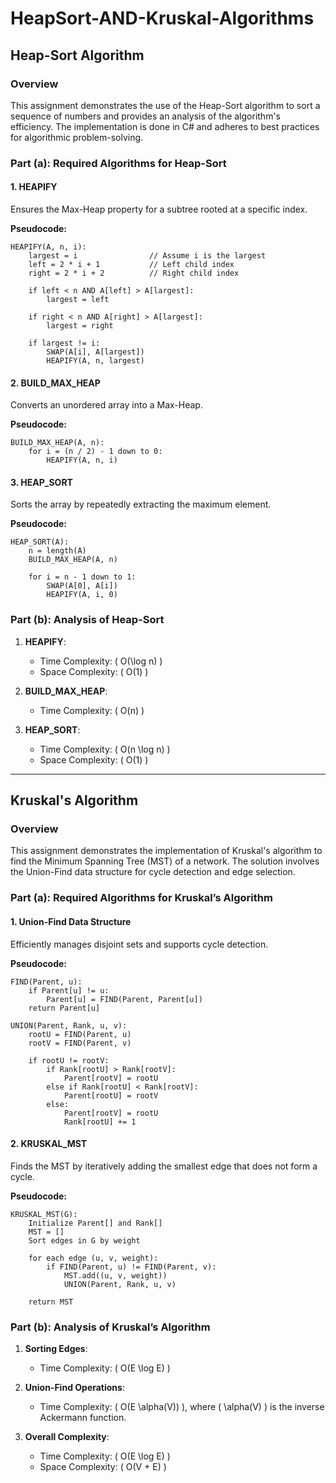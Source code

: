 # HeapSort-AND-Kruskal-Algorithms
## Heap-Sort Algorithm

### Overview
This assignment demonstrates the use of the Heap-Sort algorithm to sort a sequence of numbers and provides an analysis of the algorithm's efficiency. The implementation is done in C# and adheres to best practices for algorithmic problem-solving.

### Part (a): Required Algorithms for Heap-Sort

#### 1. HEAPIFY
Ensures the Max-Heap property for a subtree rooted at a specific index.

**Pseudocode:**
```plaintext
HEAPIFY(A, n, i):
    largest = i                // Assume i is the largest
    left = 2 * i + 1           // Left child index
    right = 2 * i + 2          // Right child index

    if left < n AND A[left] > A[largest]:
        largest = left

    if right < n AND A[right] > A[largest]:
        largest = right

    if largest != i:
        SWAP(A[i], A[largest])
        HEAPIFY(A, n, largest)
```

#### 2. BUILD_MAX_HEAP
Converts an unordered array into a Max-Heap.

**Pseudocode:**
```plaintext
BUILD_MAX_HEAP(A, n):
    for i = (n / 2) - 1 down to 0:
        HEAPIFY(A, n, i)
```

#### 3. HEAP_SORT
Sorts the array by repeatedly extracting the maximum element.

**Pseudocode:**
```plaintext
HEAP_SORT(A):
    n = length(A)
    BUILD_MAX_HEAP(A, n)

    for i = n - 1 down to 1:
        SWAP(A[0], A[i])
        HEAPIFY(A, i, 0)
```

### Part (b): Analysis of Heap-Sort
1. **HEAPIFY**:
   - Time Complexity: \( O(\log n) \)
   - Space Complexity: \( O(1) \)

2. **BUILD_MAX_HEAP**:
   - Time Complexity: \( O(n) \)

3. **HEAP_SORT**:
   - Time Complexity: \( O(n \log n) \)
   - Space Complexity: \( O(1) \)

---

## Kruskal's Algorithm

### Overview
This assignment demonstrates the implementation of Kruskal's algorithm to find the Minimum Spanning Tree (MST) of a network. The solution involves the Union-Find data structure for cycle detection and edge selection.

### Part (a): Required Algorithms for Kruskal’s Algorithm

#### 1. Union-Find Data Structure
Efficiently manages disjoint sets and supports cycle detection.

**Pseudocode:**
```plaintext
FIND(Parent, u):
    if Parent[u] != u:
        Parent[u] = FIND(Parent, Parent[u])
    return Parent[u]

UNION(Parent, Rank, u, v):
    rootU = FIND(Parent, u)
    rootV = FIND(Parent, v)

    if rootU != rootV:
        if Rank[rootU] > Rank[rootV]:
            Parent[rootV] = rootU
        else if Rank[rootU] < Rank[rootV]:
            Parent[rootU] = rootV
        else:
            Parent[rootV] = rootU
            Rank[rootU] += 1
```

#### 2. KRUSKAL_MST
Finds the MST by iteratively adding the smallest edge that does not form a cycle.

**Pseudocode:**
```plaintext
KRUSKAL_MST(G):
    Initialize Parent[] and Rank[]
    MST = []
    Sort edges in G by weight

    for each edge (u, v, weight):
        if FIND(Parent, u) != FIND(Parent, v):
            MST.add((u, v, weight))
            UNION(Parent, Rank, u, v)

    return MST
```

### Part (b): Analysis of Kruskal’s Algorithm
1. **Sorting Edges**:
   - Time Complexity: \( O(E \log E) \)

2. **Union-Find Operations**:
   - Time Complexity: \( O(E \alpha(V)) \), where \( \alpha(V) \) is the inverse Ackermann function.

3. **Overall Complexity**:
   - Time Complexity: \( O(E \log E) \)
   - Space Complexity: \( O(V + E) \)
